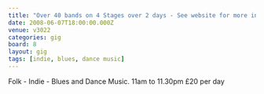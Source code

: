 ```yaml
---
title: "Over 40 bands on 4 Stages over 2 days - See website for more info"
date: 2008-06-07T18:00:00.000Z
venue: v3022
categories: gig
board: 8
layout: gig
tags: [indie, blues, dance music]
---
```

Folk - Indie - Blues and Dance Music. 11am to 11.30pm &pound;20 per day